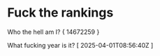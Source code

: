 # Fuck the rankings

Who the hell am I?
{ 14672259 }

What fucking year is it?
[ 2025-04-01T08:56:40Z ]
